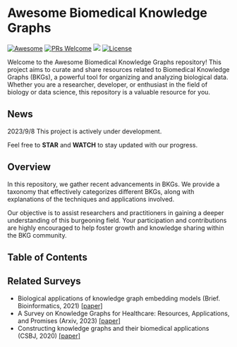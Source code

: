 # Awesome Biomedical Knowledge Graphs

[![Awesome](https://awesome.re/badge.svg)](https://awesome.re)
[![PRs Welcome](https://img.shields.io/badge/PRs-welcome-brightgreen.svg?style=flat-square)](http://makeapullrequest.com)
![](https://img.shields.io/github/last-commit/YuxingLu613/awesome-biological-knowledge-graphs?color=green) 
[![License](https://img.shields.io/badge/License-Apache_2.0-blue.svg)](https://opensource.org/licenses/Apache-2.0)

Welcome to the Awesome Biomedical Knowledge Graphs repository! This project aims to curate and share resources related to Biomedical Knowledge Graphs (BKGs), a powerful tool for organizing and analyzing biological data. Whether you are a researcher, developer, or enthusiast in the field of biology or data science, this repository is a valuable resource for you.

## News
2023/9/8 This project is actively under development. 

Feel free to **STAR** and **WATCH** to stay updated with our progress.

## Overview

In this repository, we gather recent advancements in BKGs. We provide a taxonomy that effectively categorizes different BKGs, along with explanations of the techniques and applications involved.

Our objective is to assist researchers and practitioners in gaining a deeper understanding of this burgeoning field. Your participation and contributions are highly encouraged to help foster growth and knowledge sharing within the BKG community.  


## Table of Contents



## Related Surveys
* Biological applications of knowledge graph embedding models (Brief. Bioinformatics, 2021) [[paper]](https://academic.oup.com/bib/article-pdf/22/2/1679/36654277/bbaa012.pdf)
* A Survey on Knowledge Graphs for Healthcare: Resources, Applications, and Promises (Arxiv, 2023) [[paper]](https://arxiv.org/pdf/2306.04802.pdf)
* Constructing knowledge graphs and their biomedical applications (CSBJ, 2020) [[paper]](https://www.sciencedirect.com/science/article/pii/S2001037020302804/pdfft?md5=d48e7270883ec9984fbe0eb51a166eeb&pid=1-s2.0-S2001037020302804-main.pdf)
